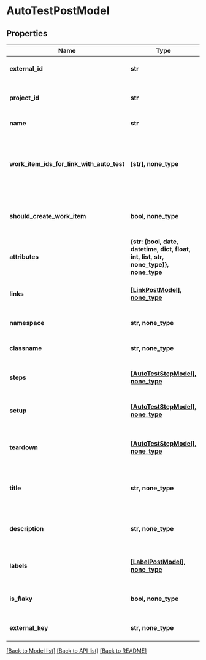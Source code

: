 # AutoTestPostModel


## Properties
Name | Type | Description | Notes
------------ | ------------- | ------------- | -------------
**external_id** | **str** | External ID of the autotest | 
**project_id** | **str** | Unique ID of the autotest project | 
**name** | **str** | Name of the autotest | 
**work_item_ids_for_link_with_auto_test** | **[str], none_type** | Specifies the IDs of work items to link your autotest to. You can specify several IDs. | [optional] 
**should_create_work_item** | **bool, none_type** | Creates a test case linked to the autotest. | [optional] 
**attributes** | **{str: (bool, date, datetime, dict, float, int, list, str, none_type)}, none_type** | Key value pair of custom work item attributes | [optional] 
**links** | [**[LinkPostModel], none_type**](LinkPostModel.md) | Collection of the autotest links | [optional] 
**namespace** | **str, none_type** | Name of the autotest namespace | [optional] 
**classname** | **str, none_type** | Name of the autotest class | [optional] 
**steps** | [**[AutoTestStepModel], none_type**](AutoTestStepModel.md) | Collection of the autotest steps | [optional] 
**setup** | [**[AutoTestStepModel], none_type**](AutoTestStepModel.md) | Collection of the autotest setup steps | [optional] 
**teardown** | [**[AutoTestStepModel], none_type**](AutoTestStepModel.md) | Collection of the autotest teardown steps | [optional] 
**title** | **str, none_type** | Name of the autotest in autotest&#39;s card | [optional] 
**description** | **str, none_type** | Description of the autotest in autotest&#39;s card | [optional] 
**labels** | [**[LabelPostModel], none_type**](LabelPostModel.md) | Collection of the autotest labels | [optional] 
**is_flaky** | **bool, none_type** | Indicates if the autotest is marked as flaky | [optional] 
**external_key** | **str, none_type** | External key of the autotest | [optional] 

[[Back to Model list]](../README.md#documentation-for-models) [[Back to API list]](../README.md#documentation-for-api-endpoints) [[Back to README]](../README.md)


